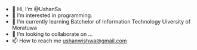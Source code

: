 - 👋 Hi, I’m @UshanSa
- 👀 I’m interested in programming.
- 🌱 I’m currently learning Batchelor of Information Technology Uiversity of Moratuwa
- 💞️ I’m looking to collaborate on ...
- 📫 How to reach me ushanwishwa@gmail.com

<!---
UshanSa/UshanSa is a ✨ special ✨ repository because its `README.md` (this file) appears on your GitHub profile.
You can click the Preview link to take a look at your changes.
--->
